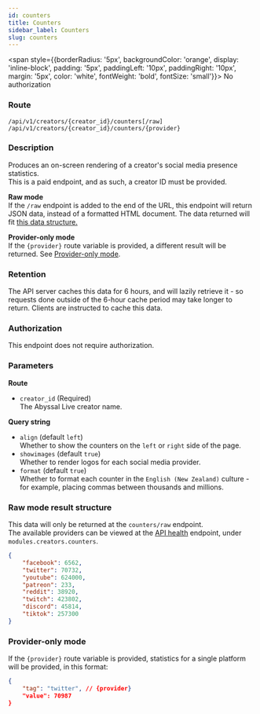 ```yaml
---
id: counters
title: Counters
sidebar_label: Counters
slug: counters
---
```


<span style={{borderRadius: '5px', backgroundColor: 'orange', display: 'inline-block', padding: '5px', paddingLeft: '10px', paddingRight: '10px', margin: '5px', color: 'white', fontWeight: 'bold', fontSize: 'small'}}>
No authorization
</span>

### Route

`/api/v1/creators/{creator_id}/counters[/raw]`
`/api/v1/creators/{creator_id}/counters/{provider}`

### Description
Produces an on-screen rendering of a creator's social media presence statistics.  
This is a paid endpoint, and as such, a creator ID must be provided.  

**Raw mode**  
If the `/raw` endpoint is added to the end of the URL, this endpoint will return JSON data, instead of a formatted HTML document.
The data returned will fit [this data structure.](#raw-mode-result-structure)

**Provider-only mode**  
If the `{provider}` route variable is provided, a different result will be returned. See [Provider-only mode](#provider-only-mode).

### Retention
The API server caches this data for 6 hours, and will lazily retrieve it - so requests done outside of 
the 6-hour cache period may take longer to return. Clients are instructed to cache this data.

### Authorization
This endpoint does not require authorization.

### Parameters
**Route**
- `creator_id` (Required)  
The Abyssal Live creator name.  
  
**Query string**
- `align` (default `left`)  
Whether to show the counters on the `left` or `right` side of the page.
- `showimages` (default `true`)  
Whether to render logos for each social media provider.
- `format` (default `true`)  
Whether to format each counter in the `English (New Zealand)` culture - for example, placing commas between thousands and millions.

### Raw mode result structure
This data will only be returned at the `counters/raw` endpoint.  
The available providers can be viewed at the [API health](status) endpoint, under `modules.creators.counters`.
```json
{
    "facebook": 6562,
    "twitter": 70732,
    "youtube": 624000,
    "patreon": 233,
    "reddit": 38920,
    "twitch": 423802,
    "discord": 45814,
    "tiktok": 257300
}
```

### Provider-only mode
If the `{provider}` route variable is provided, statistics for a single platform will be provided, in this format:
```json
{
    "tag": "twitter", // {provider}
    "value": 70987
}
```